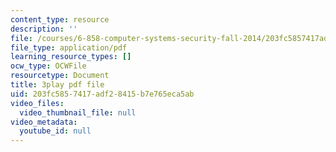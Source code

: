 ```yaml
---
content_type: resource
description: ''
file: /courses/6-858-computer-systems-security-fall-2014/203fc5857417adf28415b7e765eca5ab_OgGTJIgNewE.pdf
file_type: application/pdf
learning_resource_types: []
ocw_type: OCWFile
resourcetype: Document
title: 3play pdf file
uid: 203fc585-7417-adf2-8415-b7e765eca5ab
video_files:
  video_thumbnail_file: null
video_metadata:
  youtube_id: null
---
```

